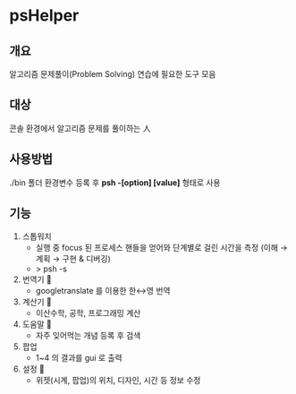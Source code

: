 # psHelper

## 개요

알고리즘 문제풀이(Problem Solving) 연습에 필요한 도구 모음

## 대상

콘솔 환경에서 알고리즘 문제를 풀이하는 人

## 사용방법

./bin 폴더 환경변수 등록 후 **psh \-\[option\] \[value\]** 형태로 사용

## 기능

1. 스톱워치
    + 실행 중 focus 된 프로세스 핸들을 얻어와 단계별로 걸린 시간을 측정 (이해 → 계획 → 구현 & 디버깅)
    + \> psh -s
2. 번역기 🚧
    + googletranslate 를 이용한 한↔영 번역
3. 계산기 🚧
    + 이산수학, 공학, 프로그래밍 계산
4. 도움말 🚧
    + 자주 잊어먹는 개념 등록 후 검색
5. 팝업
    + 1~4 의 결과를 gui 로 출력
6. 설정 🚧
    + 위젯(시계, 팝업)의 위치, 디자인, 시간 등 정보 수정

